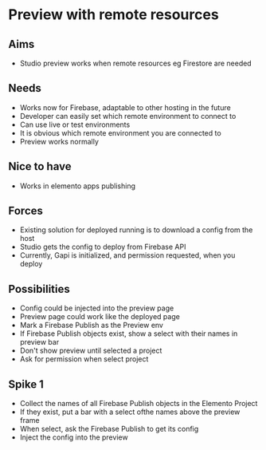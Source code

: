 Preview with remote resources
=============================

Aims
----

- Studio preview works when remote resources eg Firestore are needed

Needs
-----

- Works now for Firebase, adaptable to other hosting in the future
- Developer can easily set which remote environment to connect to
- Can use live or test environments
- It is obvious which remote environment you are connected to
- Preview works normally

Nice to have
------------

- Works in elemento apps publishing

Forces
------

- Existing solution for deployed running is to download a config from the host
- Studio gets the config to deploy from Firebase API
- Currently, Gapi is initialized, and permission requested, when you deploy

Possibilities
-------------

- Config could be injected into the preview page
- Preview page could work like the deployed page
- Mark a Firebase Publish as the Preview env
- If Firebase Publish objects exist, show a select with their names in preview bar
- Don't show preview until selected a project
- Ask for permission when select project

Spike 1
-------

- Collect the names of all Firebase Publish objects in the Elemento Project
- If they exist, put a bar with a select ofthe names above the preview frame
- When select, ask the Firebase Publish to get its config
- Inject the config into the preview
